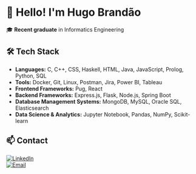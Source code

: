 # 👋 Hello! I'm Hugo Brandão  

🎓 **Recent graduate** in Informatics Engineering  

## 🛠️ Tech Stack  
- **Languages:** C, C++, CSS, Haskell, HTML, Java, JavaScript, Prolog, Python, SQL  
- **Tools:** Docker, Git, Linux, Postman, Jira, Power BI, Tableau  
- **Frontend Frameworks:** Pug, React  
- **Backend Frameworks:** Express.js, Flask, Node.js, Spring Boot  
- **Database Management Systems:** MongoDB, MySQL, Oracle SQL, Elasticsearch  
- **Data Science & Analytics:** Jupyter Notebook, Pandas, NumPy, Scikit-learn  

## 📫 Contact  
[![LinkedIn](https://img.shields.io/badge/LinkedIn-Profile-blue?logo=linkedin)](https://www.linkedin.com/in/hugojbrandao/)  
[![Email](https://img.shields.io/badge/Email-Contact-red?logo=gmail)](mailto:hugojbrandao@gmail.com)  
